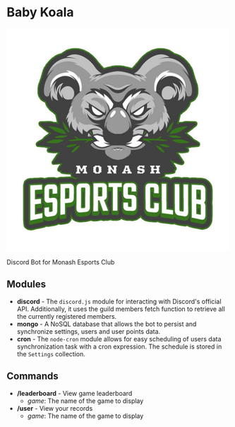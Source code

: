 # Baby Koala

![](logo.jpg)

Discord Bot for Monash Esports Club

## Modules

- **discord** - The `discord.js` module for interacting with Discord's official API. Additionally, it uses the guild members fetch function to retrieve all the currently registered members.
- **mongo** - A NoSQL database that allows the bot to persist and synchronize settings, users and user points data.
- **cron** - The `node-cron` module allows for easy scheduling of users data synchronization task with a cron expression. The schedule is stored in the `Settings` collection.

## Commands

- **/leaderboard** - View game leaderboard
  - *game*: The name of the game to display
- **/user** - View your records
  - *game*: The name of the game to display
